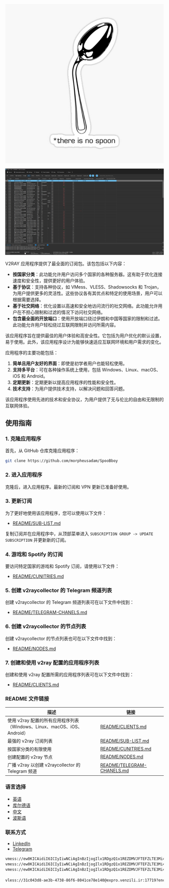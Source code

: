 <p align="center">
  <img src="./Images/nospoon.jpg" alt="nospoon">
</p>

<p align="center">
  <img src="./Images/Screenshot%202024-08-25%20204304.png" alt="Screenshot">
</p>

V2RAY 应用程序提供了最全面的订阅包。该包包括以下内容：

- **按国家分类**：此功能允许用户访问多个国家的各种服务器。这有助于优化连接速度和安全性，提供更好的用户体验。
- **基于协议**：支持各种协议，如 VMess、VLESS、Shadowsocks 和 Trojan，为用户提供更多的灵活性。这些协议各有其优点和特定的使用场景，用户可以根据需要选择。
- **基于社交网络**：优化设置以高速和安全地访问流行的社交网络。此功能允许用户在不担心限制和过滤的情况下访问社交网络。
- **包含最全面的开放端口**：使用开放端口绕过伊朗和中国等国家的限制和过滤。此功能允许用户轻松绕过互联网限制并访问所需内容。

该应用程序旨在提供最佳的用户体验和高安全性。它包括为用户优化的默认设置，易于使用。此外，该应用程序设计为能够快速适应互联网环境和用户需求的变化。

应用程序的主要功能包括：

1. **简单且用户友好的界面**：即使是初学者用户也能轻松使用。
2. **支持多平台**：可在各种操作系统上使用，包括 Windows、Linux、macOS、iOS 和 Android。
3. **定期更新**：定期更新以提高应用程序的性能和安全性。
4. **技术支持**：为用户提供技术支持，以解决问题和回答问题。

该应用程序使用先进的技术和安全协议，为用户提供了无与伦比的自由和无限制的互联网体验。

## 使用指南

### 1. 克隆应用程序
首先，从 GitHub 仓库克隆应用程序：
```bash
git clone https://github.com/morpheusadam/SpooBboy
```

### 2. 进入应用程序
克隆后，进入应用程序。最新的订阅和 VPN 更新已准备好使用。

### 3. 更新订阅
为了更好地使用该应用程序，您可以使用以下文件：
- [README/SUB-LIST.md](README/SUB-LIST.md)

复制订阅并在应用程序中，从顶部菜单进入 `SUBSCRIPTION GROUP -> UPDATE SUBSCRIPTION` 并更新新的订阅。

### 4. 游戏和 Spotify 的订阅
要访问特定国家的游戏和 Spotify 订阅，请使用以下文件：
- [README/CUNITRIES.md](README/CUNITRIES.md)

### 5. 创建 v2raycollector 的 Telegram 频道列表
创建 v2raycollector 的 Telegram 频道列表可在以下文件中找到：
- [README/TELEGRAM-CHANELS.md](README/TELEGRAM-CHANELS.md)

### 6. 创建 v2raycollector 的节点列表
创建 v2raycollector 的节点列表也可在以下文件中找到：
- [README/NODES.md](README/NODES.md)

### 7. 创建和使用 v2ray 配置的应用程序列表
创建和使用 v2ray 配置所需的应用程序列表可在以下文件中找到：
- [README/CLIENTS.md](README/CLIENTS.md)

### README 文件链接

| 描述 | 链接 |
|------|------|
| 使用 v2ray 配置的所有应用程序列表（Windows、Linux、macOS、iOS、Android） | [README/CLIENTS.md](README/CLIENTS.md) |
| 最强的 v2ray 订阅列表 | [README/SUB-LIST.md](README/SUB-LIST.md) |
| 按国家分类的有限使用 | [README/CUNITRIES.md](README/CUNITRIES.md) |
| 创建配置的 v2ray 节点 | [README/NODES.md](README/NODES.md) |
| 广播 v2ray 以创建 v2raycollector 的 Telegram 频道 | [README/TELEGRAM-CHANELS.md](README/TELEGRAM-CHANELS.md) |

### 语言选择
- [英语](README/README_EN.md)
- [库尔德语](README/README_KUR.md)
- [中文](README/README_ZH.md)
- [波斯语](README/README_FA.md)

### 联系方式
- [LinkedIn](https://www.linkedin.com/in/hesam-ahmadpour)
- [Telegram](https://t.me/morpheusadam)

```bash
vmess://ew0KICAidiI6ICIyIiwNCiAgInBzIjogIlx1RDgzQ1x1REZDMVJFTEFZLTE3Mi42Ny4xODEuMjQxLTQ5MjUiLA0KICAiYWRkIjogIjE3Mi42Ny4xODEuMjQxIiwNCiAgInBvcnQiOiAiNDQzIiwNCiAgImlkIjogImY1ODRkZTE1LTIwMzQtNDE3MC1hNzIzLWY0OGMyYmFlNWUwZiIsDQogICJhaWQiOiAiMCIsDQogICJzY3kiOiAiYXV0byIsDQogICJuZXQiOiAid3MiLA0KICAidHlwZSI6ICJhdXRvIiwNCiAgImhvc3QiOiAiYWZyaG1zMTZ2LmJlc3R4cmF5LmJ1enoiLA0KICAicGF0aCI6ICIvbGlua3dzIiwNCiAgInRscyI6ICJ0bHMiLA0KICAic25pIjogImFmcmhtczE2di5iZXN0eHJheS5idXp6IiwNCiAgImFscG4iOiAiIiwNCiAgImZwIjogIiINCn0=
vmess://ew0KICAidiI6ICIyIiwNCiAgInBzIjogIlx1RDgzQ1x1REZDMVJFTEFZLTE3Mi42Ny4yMjAuODMtMjc0MSIsDQogICJhZGQiOiAiMTcyLjY3LjIyMC44MyIsDQogICJwb3J0IjogIjQ0MyIsDQogICJpZCI6ICIzOWNlYzE4Zi1hNDM5LTQyN2MtOWE0ZS1hZWI2ZmNkZjZmNTMiLA0KICAiYWlkIjogIjAiLA0KICAic2N5IjogImF1dG8iLA0KICAibmV0IjogIndzIiwNCiAgInR5cGUiOiAiYXV0byIsDQogICJob3N0IjogImxpbmphMDUuaHdjYXIuc2JzIiwNCiAgInBhdGgiOiAiL2xpbmt3cyIsDQogICJ0bHMiOiAidGxzIiwNCiAgInNuaSI6ICJsaW5qYTA1Lmh3Y2FyLnNicyIsDQogICJhbHBuIjogIiIsDQogICJmcCI6ICIiDQp9
vmess://ew0KICAidiI6ICIyIiwNCiAgInBzIjogIlx1RDgzQ1x1REZDMVJFTEFZLTE3Mi42Ny4yMDQuODQtMjc1MCIsDQogICJhZGQiOiAiMTcyLjY3LjIwNC44NCIsDQogICJwb3J0IjogIjQ0MyIsDQogICJpZCI6ICI5NTBkYjZhYS00OTI2LTQ2MTYtODE2ZS1lYzAzMTJkY2I4N2IiLA0KICAiYWlkIjogIjAiLA0KICAic2N5IjogImF1dG8iLA0KICAibmV0IjogIndzIiwNCiAgInR5cGUiOiAiYXV0byIsDQogICJob3N0IjogImphaGZramhhLmNmZCIsDQogICJwYXRoIjogIi9saW5rd3MiLA0KICAidGxzIjogInRscyIsDQogICJzbmkiOiAiamFoZmtqaGEuY2ZkIiwNCiAgImFscG4iOiAiIiwNCiAgImZwIjogIiINCn0=

vless://31c043d8-ae3b-4738-86f6-8041ce78e140@expro.venzili.ir:17719?encryption=none&security=none&type=tcp&headerType=http#TooshVPN%E2%9B%93%EF%B8%8F%E2%80%8D%F0%9F%92%A5~Server1

```

